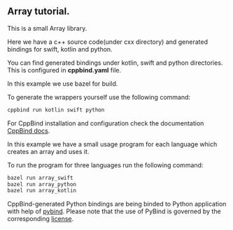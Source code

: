 ## Array tutorial.

This is a small Array library.

Here we have a c++ source code(under cxx directory) and generated bindings for swift, kotlin and python.

You can find generated bindings under kotlin, swift and python directories.
This is configured in **cppbind.yaml** file.

In this example we use bazel for build.

To generate the wrappers yourself use the following command:
 ```bash
 cppbind run kotlin swift python
 ```

For CppBind installation and configuration check the documentation [CppBind docs](https://cppbind.io/).

In this example we have a small usage program for each language which creates an array and uses it.

To run the program for three languages run the following command:
 ```bash
 bazel run array_swift
 bazel run array_python
 bazel run array_kotlin
 ```
 
CppBind-generated Python bindings are being binded to Python application with help of [pybind](https://github.com/pybind/pybind11). 
Please note that the use of PyBind is governed by the corresponding [license](https://github.com/pybind/pybind11/blob/master/LICENSE).
